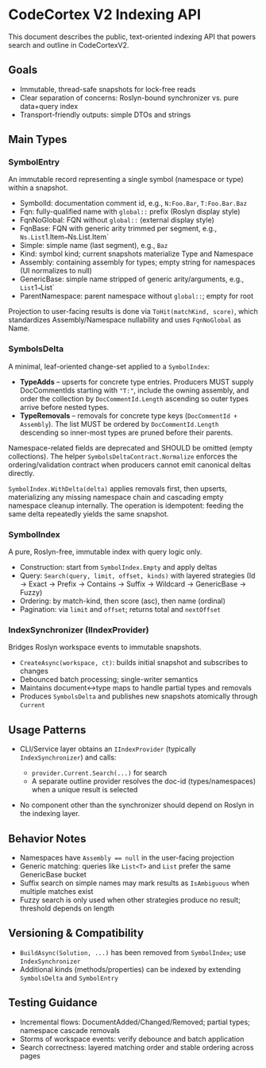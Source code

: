 # CodeCortex V2 Indexing API

This document describes the public, text-oriented indexing API that powers search and outline in CodeCortexV2.

## Goals
- Immutable, thread-safe snapshots for lock-free reads
- Clear separation of concerns: Roslyn-bound synchronizer vs. pure data+query index
- Transport-friendly outputs: simple DTOs and strings

## Main Types

### SymbolEntry
An immutable record representing a single symbol (namespace or type) within a snapshot.
- SymbolId: documentation comment id, e.g., `N:Foo.Bar`, `T:Foo.Bar.Baz`
- Fqn: fully-qualified name with `global::` prefix (Roslyn display style)
- FqnNoGlobal: FQN without `global::` (external display style)
- FqnBase: FQN with generic arity trimmed per segment, e.g., `Ns.List`1.Item` → `Ns.List.Item`
- Simple: simple name (last segment), e.g., `Baz`
- Kind: symbol kind; current snapshots materialize Type and Namespace
- Assembly: containing assembly for types; empty string for namespaces (UI normalizes to null)
- GenericBase: simple name stripped of generic arity/arguments, e.g., `List`1` → `List`
- ParentNamespace: parent namespace without `global::`; empty for root

Projection to user-facing results is done via `ToHit(matchKind, score)`, which standardizes Assembly/Namespace nullability and uses `FqnNoGlobal` as Name.

### SymbolsDelta
A minimal, leaf-oriented change-set applied to a `SymbolIndex`:
- **TypeAdds** – upserts for concrete type entries. Producers MUST supply DocCommentIds starting with `"T:"`, include the owning assembly, and order the collection by `DocCommentId.Length` ascending so outer types arrive before nested types.
- **TypeRemovals** – removals for concrete type keys (`DocCommentId + Assembly`). The list MUST be ordered by `DocCommentId.Length` descending so inner-most types are pruned before their parents.

Namespace-related fields are deprecated and SHOULD be omitted (empty collections). The helper `SymbolsDeltaContract.Normalize` enforces the ordering/validation contract when producers cannot emit canonical deltas directly.

`SymbolIndex.WithDelta(delta)` applies removals first, then upserts, materializing any missing namespace chain and cascading empty namespace cleanup internally. The operation is idempotent: feeding the same delta repeatedly yields the same snapshot.

### SymbolIndex
A pure, Roslyn-free, immutable index with query logic only.
- Construction: start from `SymbolIndex.Empty` and apply deltas
- Query: `Search(query, limit, offset, kinds)` with layered strategies (Id → Exact → Prefix → Contains → Suffix → Wildcard → GenericBase → Fuzzy)
- Ordering: by match-kind, then score (asc), then name (ordinal)
- Pagination: via `limit` and `offset`; returns total and `nextOffset`

### IndexSynchronizer (IIndexProvider)
Bridges Roslyn workspace events to immutable snapshots.
- `CreateAsync(workspace, ct)`: builds initial snapshot and subscribes to changes
- Debounced batch processing; single-writer semantics
- Maintains document↔type maps to handle partial types and removals
- Produces `SymbolsDelta` and publishes new snapshots atomically through `Current`

## Usage Patterns

- CLI/Service layer obtains an `IIndexProvider` (typically `IndexSynchronizer`) and calls:
  - `provider.Current.Search(...)` for search
  - A separate outline provider resolves the doc-id (types/namespaces) when a unique result is selected

- No component other than the synchronizer should depend on Roslyn in the indexing layer.

## Behavior Notes
- Namespaces have `Assembly == null` in the user-facing projection
- Generic matching: queries like `List<T>` and `List` prefer the same GenericBase bucket
- Suffix search on simple names may mark results as `IsAmbiguous` when multiple matches exist
- Fuzzy search is only used when other strategies produce no result; threshold depends on length

## Versioning & Compatibility
- `BuildAsync(Solution, ...)` has been removed from `SymbolIndex`; use `IndexSynchronizer`
- Additional kinds (methods/properties) can be indexed by extending `SymbolsDelta` and `SymbolEntry`

## Testing Guidance
- Incremental flows: DocumentAdded/Changed/Removed; partial types; namespace cascade removals
- Storms of workspace events: verify debounce and batch application
- Search correctness: layered matching order and stable ordering across pages
